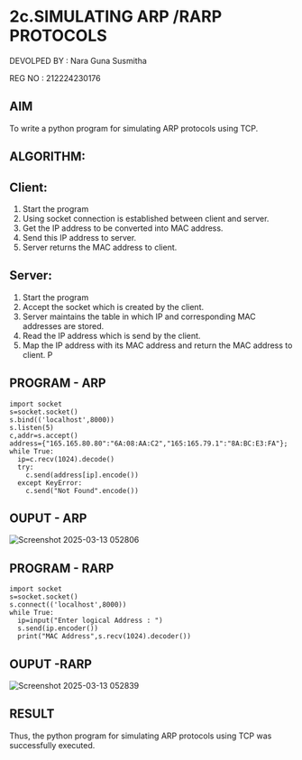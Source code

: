 # 2c.SIMULATING ARP /RARP PROTOCOLS
DEVOLPED BY : Nara Guna Susmitha

REG NO : 212224230176
## AIM
To write a python program for simulating ARP protocols using TCP.
## ALGORITHM:
## Client:
1. Start the program
2. Using socket connection is established between client and server.
3. Get the IP address to be converted into MAC address.
4. Send this IP address to server.
5. Server returns the MAC address to client.
## Server:
1. Start the program
2. Accept the socket which is created by the client.
3. Server maintains the table in which IP and corresponding MAC addresses are
stored.
4. Read the IP address which is send by the client.
5. Map the IP address with its MAC address and return the MAC address to client.
P
## PROGRAM - ARP
~~~
import socket
s=socket.socket()
s.bind(('localhost',8000))
s.listen(5)
c,addr=s.accept()
address={"165.165.80.80":"6A:08:AA:C2","165:165.79.1":"8A:BC:E3:FA"};
while True:
  ip=c.recv(1024).decode()
  try:
    c.send(address[ip].encode())
  except KeyError:
    c.send("Not Found".encode())
~~~
## OUPUT - ARP

![Screenshot 2025-03-13 052806](https://github.com/user-attachments/assets/dea06809-410c-4d68-a168-2ab338539bfe)


## PROGRAM - RARP
~~~
import socket
s=socket.socket()
s.connect(('localhost',8000))
while True:
  ip=input("Enter logical Address : ")
  s.send(ip.encoder())
  print("MAC Address",s.recv(1024).decoder())
~~~
## OUPUT -RARP

![Screenshot 2025-03-13 052839](https://github.com/user-attachments/assets/31d51b65-3e3a-464c-827e-a16f2b98e1d0)


## RESULT
Thus, the python program for simulating ARP protocols using TCP was successfully executed.
